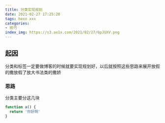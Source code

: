 ```yaml
---
title: 分类实现规划
date: 2021-02-27 17:25:20
tags: hexo xxx
categories:
- 技巧
index_img: https://s3.ax1x.com/2021/02/27/6pJUXV.png
---
```

## 起因

分类和标签一定要做博客的时候就要实现规划好，以后就按照这些思路来展开放假的撒放假了放大书法类的撒娇

### 思路

分类主要分这几块

```javascript
function a() {
  return '你好啊'
}
```
